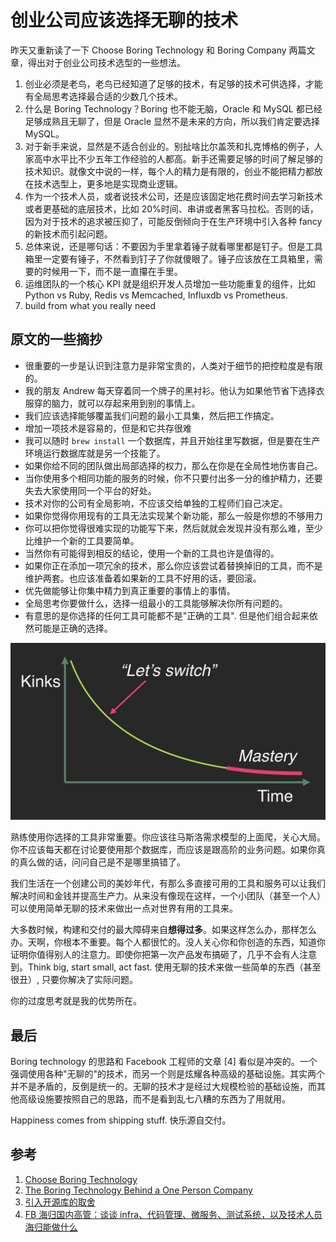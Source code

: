 # 创业公司应该选择无聊的技术

<!--
ID: ae1b7a72-8c8d-4fff-8d46-986fe94de56a
Status: publish
Date: 2020-07-30T21:38:33
Modified: 2020-07-30T21:38:33
wp_id: 1839
-->

昨天又重新读了一下 Choose Boring Technology 和 Boring Company 两篇文章，得出对于创业公司技术选型的一些想法。

1. 创业必须是老鸟，老鸟已经知道了足够的技术，有足够的技术可供选择，才能有全局思考选择最合适的少数几个技术。
2. 什么是 Boring Technology？Boring 也不能无脑，Oracle 和 MySQL 都已经足够成熟且无聊了，但是 Oracle 显然不是未来的方向，所以我们肯定要选择 MySQL。
3. 对于新手来说，显然是不适合创业的。别扯啥比尔盖茨和扎克博格的例子，人家高中水平比不少五年工作经验的人都高。新手还需要足够的时间了解足够的技术知识。就像文中说的一样，每个人的精力是有限的，创业不能把精力都放在技术选型上，更多地是实现商业逻辑。
4. 作为一个技术人员，或者说技术公司，还是应该固定地花费时间去学习新技术或者更基础的底层技术，比如 20%时间、串讲或者黑客马拉松。否则的话，因为对于技术的追求被压抑了，可能反倒倾向于在生产环境中引入各种 fancy 的新技术而引起问题。
5. 总体来说，还是哪句话：不要因为手里拿着锤子就看哪里都是钉子。但是工具箱里一定要有锤子，不然看到钉子了你就傻眼了。锤子应该放在工具箱里，需要的时候用一下，而不是一直攥在手里。
6. 运维团队的一个核心 KPI 就是组织开发人员增加一些功能重复的组件，比如 Python vs Ruby, Redis vs Memcached, Influxdb vs Prometheus.
7. build from what you really need

## 原文的一些摘抄

- 很重要的一步是认识到注意力是非常宝贵的，人类对于细节的把控粒度是有限的。
- 我的朋友 Andrew 每天穿着同一个牌子的黑衬衫。他认为如果他节省下选择衣服穿的脑力，就可以存起来用到别的事情上。
- 我们应该选择能够覆盖我们问题的最小工具集，然后把工作搞定。
- 增加一项技术是容易的，但是和它共存很难
- 我可以随时 `brew install` 一个数据库，并且开始往里写数据，但是要在生产环境运行数据库就是另一个技能了。
- 如果你给不同的团队做出局部选择的权力，那么在你是在全局性地伤害自己。
- 当你使用多个相同功能的服务的时候，你不只要付出多一分的维护精力，还要失去大家使用同一个平台的好处。
- 技术对你的公司有全局影响，不应该交给单独的工程师们自己决定。
- 如果你觉得你用现有的工具无法实现某个新功能，那么一般是你想的不够用力
- 你可以把你觉得很难实现的功能写下来，然后就就会发现并没有那么难，至少比维护一个新的工具要简单。
- 当然你有可能得到相反的结论，使用一个新的工具也许是值得的。
- 如果你正在添加一项冗余的技术，那么你应该尝试着替换掉旧的工具，而不是维护两套。也应该准备着如果新的工具不好用的话，要回滚。
- 优先做能够让你集中精力到真正重要的事情上的事情。
- 全局思考你要做什么，选择一组最小的工具能够解决你所有问题的。
- 有意思的是你选择的任何工具可能都不是"正确的工具". 但是他们组合起来依然可能是正确的选择。

![](./boring_images/switch.jpg)

熟练使用你选择的工具非常重要。你应该往马斯洛需求模型的上面爬，关心大局。你不应该每天都在讨论要使用那个数据库，而应该是跟高阶的业务问题。如果你真的真么做的话，问问自己是不是哪里搞错了。

我们生活在一个创建公司的美妙年代，有那么多直接可用的工具和服务可以让我们解决时间和金钱并提高生产力。从来没有像现在这样，一个小团队（甚至一个人）可以使用简单无聊的技术来做出一点对世界有用的工具来。

大多数时候，构建和交付的最大障碍来自**想得过多**。如果这样怎么办，那样怎么办。天啊，你根本不重要。每个人都很忙的。没人关心你和你创造的东西，知道你证明你值得别人的注意力。即使你把第一次产品发布搞砸了，几乎不会有人注意到。Think big, start small, act fast. 使用无聊的技术来做一些简单的东西（甚至很丑）, 只要你解决了实际问题。

你的过度思考就是我的优势所在。

## 最后

Boring technology 的思路和 Facebook 工程师的文章 [4] 看似是冲突的。一个强调使用各种"无聊的"的技术，而另一个则是炫耀各种高级的基础设施。其实两个并不是矛盾的，反倒是统一的。无聊的技术才是经过大规模检验的基础设施，而其他高级设施要按照自己的思路，而不是看到乱七八糟的东西为了用就用。

Happiness comes from shipping stuff. 快乐源自交付。

## 参考

1. [Choose Boring Technology](http://boringtechnology.club/)
2. [The Boring Technology Behind a One Person Company](https://www.listennotes.com/blog/the-boring-technology-behind-a-one-person-23/)
3. [引入开源库的取舍](https://www.jianshu.com/p/eb58264936a6)
4. [FB 海归国内高管：谈谈 infra、代码管理、微服务、测试系统，以及技术人员海归能做什么](https://mp.weixin.qq.com/s?__biz=MzA4NzM3MTkzNw==&mid=2652385636&idx=1&sn=4a1a265746e0dcb2d4e27720d34dab82)